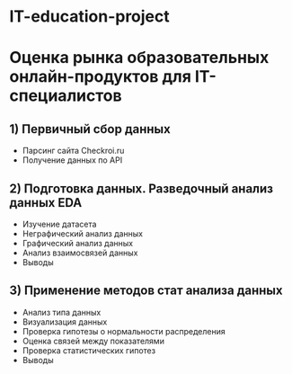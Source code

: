 # IT-education-project
# Оценка рынка образовательных онлайн-продуктов для IT-специалистов

## 1) Первичный сбор данных
  - Парсинг сайта Checkroi.ru
  - Получение данных по API 
## 2) Подготовка данных. Разведочный анализ данных EDA
  - Изучение датасета
  - Неграфический анализ данных
  - Графический анализ данных
  - Анализ взаимосвязей данных
  - Выводы
## 3) Применение методов стат анализа данных
  - Анализ типа данных
  - Визуализация данных
  - Проверка гипотезы о нормальности распределения
  - Оценка связей между показателями
  - Проверка статистических гипотез
  - Выводы
